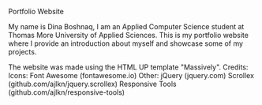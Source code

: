Portfolio Website

My name is Dina Boshnaq, I am an Applied Computer Science student at Thomas More University of Applied Sciences. This is my portfolio website where I provide an introduction about myself and showcase some of my projects.

The website was made using the HTML UP template "Massively".
Credits:
	Icons:
		Font Awesome (fontawesome.io)
	Other:
		jQuery (jquery.com)
		Scrollex (github.com/ajlkn/jquery.scrollex)
		Responsive Tools (github.com/ajlkn/responsive-tools)
